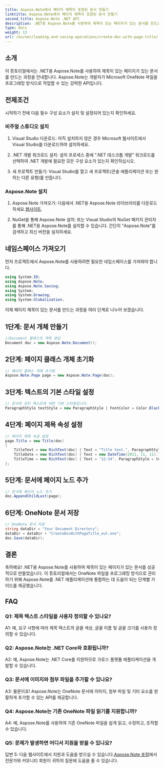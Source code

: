 ```yaml
---
title: Aspose.Note에서 페이지 제목이 포함된 문서 만들기
linktitle: Aspose.Note에서 페이지 제목이 포함된 문서 만들기
second_title: Aspose.Note .NET API
description: .NET용 Aspose.Note를 사용하여 제목이 있는 페이지가 있는 문서를 만드는 방법을 알아보세요. 원활한 통합을 위한 단계별 가이드를 따르세요.
type: docs
weight: 13
url: /ko/net/loading-and-saving-operations/create-doc-with-page-title/
---
```

## 소개

이 튜토리얼에서는 .NET용 Aspose.Note를 사용하여 제목이 있는 페이지가 있는 문서를 만드는 과정을 안내합니다. Aspose.Note는 개발자가 Microsoft OneNote 파일을 프로그래밍 방식으로 작업할 수 있는 강력한 API입니다.

## 전제조건

시작하기 전에 다음 필수 구성 요소가 설치 및 설정되어 있는지 확인하세요.

### 비주얼 스튜디오 설치

1. Visual Studio 다운로드: 아직 설치하지 않은 경우 Microsoft 웹사이트에서 Visual Studio를 다운로드하여 설치하세요.

2. .NET 개발 워크로드 설치: 설치 프로세스 중에 ".NET 데스크톱 개발" 워크로드를 선택하여 .NET 개발에 필요한 모든 구성 요소가 있는지 확인하십시오.

3. 새 프로젝트 만들기: Visual Studio를 열고 새 프로젝트(콘솔 애플리케이션 또는 원하는 다른 유형)를 만듭니다.

### Aspose.Note 설치

1.  Aspose.Note 가져오기: 다음에서 .NET용 Aspose.Note 라이브러리를 다운로드하세요.[웹사이트](https://releases.aspose.com/note/net/).

2. NuGet을 통해 Aspose.Note 설치: 또는 Visual Studio의 NuGet 패키지 관리자를 통해 .NET용 Aspose.Note를 설치할 수 있습니다. 간단히 "Aspose.Note"를 검색하고 최신 버전을 설치하세요.

## 네임스페이스 가져오기

먼저 프로젝트에서 Aspose.Note를 사용하려면 필요한 네임스페이스를 가져와야 합니다.

```csharp
using System.IO;
using Aspose.Note;
using Aspose.Note.Saving;
using System;
using System.Drawing;
using System.Globalization;
```

이제 페이지 제목이 있는 문서를 만드는 과정을 여러 단계로 나누어 보겠습니다.

## 1단계: 문서 개체 만들기

```csharp
//Document 클래스의 객체 생성
Document doc = new Aspose.Note.Document();
```

## 2단계: 페이지 클래스 개체 초기화

```csharp
// 페이지 클래스 객체 초기화
Aspose.Note.Page page = new Aspose.Note.Page(doc);
```

## 3단계: 텍스트의 기본 스타일 설정

```csharp
// 문서의 모든 텍스트에 대한 기본 스타일입니다.
ParagraphStyle textStyle = new ParagraphStyle { FontColor = Color.Black, FontName = "Arial", FontSize = 10 };
```

## 4단계: 페이지 제목 속성 설정

```csharp
// 페이지 제목 속성 설정
page.Title = new Title(doc)
{
    TitleText = new RichText(doc) { Text = "Title text.", ParagraphStyle = textStyle },
    TitleDate = new RichText(doc) { Text = new DateTime(2011, 11, 11).ToString("D", CultureInfo.InvariantCulture), ParagraphStyle = textStyle },
    TitleTime = new RichText(doc) { Text = "12:34", ParagraphStyle = textStyle }
};
```

## 5단계: 문서에 페이지 노드 추가

```csharp
// 문서에 페이지 노드 추가
doc.AppendChildLast(page);
```

## 6단계: OneNote 문서 저장

```csharp
// OneNote 문서 저장
string dataDir = "Your Document Directory";
dataDir = dataDir + "CreateDocWithPageTitle_out.one";
doc.Save(dataDir);
```

## 결론

축하해요! .NET용 Aspose.Note를 사용하여 제목이 있는 페이지가 있는 문서를 성공적으로 만들었습니다. 이 튜토리얼에서는 OneNote 파일을 프로그래밍 방식으로 관리하기 위해 Aspose.Note를 .NET 애플리케이션에 통합하는 데 도움이 되는 단계별 가이드를 제공했습니다.

## FAQ

### Q1: 제목 텍스트 스타일을 사용자 정의할 수 있나요?

A1: 예, 요구 사항에 따라 제목 텍스트의 글꼴 색상, 글꼴 이름 및 글꼴 크기를 사용자 정의할 수 있습니다.

### Q2: Aspose.Note는 .NET Core와 호환됩니까?

A2: 예, Aspose.Note는 .NET Core를 지원하므로 크로스 플랫폼 애플리케이션을 개발할 수 있습니다.

### Q3: 문서에 이미지와 첨부 파일을 추가할 수 있나요?

A3: 물론이죠! Aspose.Note는 OneNote 문서에 이미지, 첨부 파일 및 기타 요소를 원활하게 추가할 수 있는 API를 제공합니다.

### Q4: Aspose.Note는 기존 OneNote 파일 읽기를 지원합니까?

A4: 예, Aspose.Note를 사용하여 기존 OneNote 파일을 쉽게 읽고, 수정하고, 조작할 수 있습니다.

### Q5: 문제가 발생하면 어디서 지원을 받을 수 있나요?

 답변 5: 다음 웹사이트에서 지원과 도움을 받으실 수 있습니다.[Aspose.Note 포럼](https://forum.aspose.com/c/note/28)에서 전문가와 커뮤니티 회원이 귀하의 질문에 도움을 줄 수 있습니다.